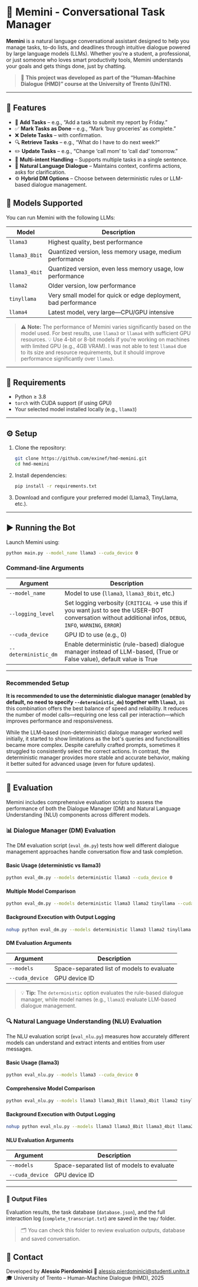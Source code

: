 # 🧠 Memini - Conversational Task Manager

**Memini** is a natural language conversational assistant designed to help you manage tasks, to-do lists, and deadlines through intuitive dialogue powered by large language models (LLMs). Whether you're a student, a professional, or just someone who loves smart productivity tools, Memini understands your goals and gets things done, just by chatting.

> 🏫 **This project was developed as part of the “Human-Machine Dialogue (HMD)” course at the University of Trento (UniTN).**

---

## 🚀 Features

* 📅 **Add Tasks** – e.g., “Add a task to submit my report by Friday.”
* ✅ **Mark Tasks as Done** – e.g., “Mark ‘buy groceries’ as complete.”
* ❌ **Delete Tasks** – with confirmation.
* 🔍 **Retrieve Tasks** – e.g., “What do I have to do next week?”
* ✏️ **Update Tasks** – e.g., “Change ‘call mom’ to ‘call dad’ tomorrow.”
* 🧠 **Multi-intent Handling** – Supports multiple tasks in a single sentence.
* 💬 **Natural Language Dialogue** – Maintains context, confirms actions, asks for clarification.
* ⚙️ **Hybrid DM Options** – Choose between deterministic rules or LLM-based dialogue management.


## 🧪 Models Supported

You can run Memini with the following LLMs:

| Model         | Description                                     |
| ------------- | ----------------------------------------------- |
| `llama3`      | Highest quality, best performance               |
| `llama3_8bit` | Quantized version, less memory usage, medium performance            |
| `llama3_4bit` | Quantized version, even less memory usage, low performance |
| `llama2`      | Older version, low performance     |
| `tinyllama`   | Very small model for quick or edge deployment, bad performance   |
| `llama4`      | Latest model, very large—CPU/GPU intensive        |

> ⚠️ **Note:** The performance of Memini varies significantly based on the model used. For best results, use `llama3` or `llama4` with sufficient GPU resources.
> 💡 Use 4-bit or 8-bit models if you're working on machines with limited GPU (e.g., 4GB VRAM).
> I was not able to test `llama4` due to its size and resource requirements, but it should improve performance significantly over `llama3`.

---

## 🧰 Requirements

* Python ≥ 3.8
* `torch` with CUDA support (if using GPU)
* Your selected model installed locally (e.g., `llama3`)

---

## ⚙️ Setup

1. Clone the repository:

   ```bash
   git clone https://github.com/exinef/hmd-memini.git
   cd hmd-memini
   ```

2. Install dependencies:

   ```bash
   pip install -r requirements.txt
   ```

3. Download and configure your preferred model (Llama3, TinyLlama, etc.).

---

## ▶️ Running the Bot

Launch Memini using:

```bash
python main.py --model_name llama3 --cuda_device 0
```

### Command-line Arguments

| Argument             | Description                                                             |
| -------------------- | ----------------------------------------------------------------------- |
| `--model_name`       | Model to use (`llama3`, `llama3_8bit`, etc.)                            |
| `--logging_level`    | Set logging verbosity (`CRITICAL` -> use this if you want just to see the USER-BOT conversation without additional infos, `DEBUG`, `INFO`, `WARNING`, `ERROR`)             |
| `--cuda_device`      | GPU ID to use (e.g., 0) |
| `--deterministic_dm` | Enable deterministic (rule-based) dialogue manager instead of LLM-based, (True or False value), default value is True |

---

### Recommended Setup

**It is recommended to use the deterministic dialogue manager (enabled by default, no need to specify `--deterministic_dm`) together with `llama3`,** as this combination offers the best balance of speed and reliability. It reduces the number of model calls—requiring one less call per interaction—which improves performance and responsiveness.

While the LLM-based (non-deterministic) dialogue manager worked well initially, it started to show limitations as the bot's queries and functionalities became more complex. Despite carefully crafted prompts, sometimes it struggled to consistently select the correct actions. In contrast, the deterministic manager provides more stable and accurate behavior, making it better suited for advanced usage (even for future updates).

---

## 🧪 Evaluation

Memini includes comprehensive evaluation scripts to assess the performance of both the Dialogue Manager (DM) and Natural Language Understanding (NLU) components across different models.

### 📊 Dialogue Manager (DM) Evaluation

The DM evaluation script (`eval_dm.py`) tests how well different dialogue management approaches handle conversation flow and task completion.

#### Basic Usage (deterministic vs llama3) 

```bash
python eval_dm.py --models deterministic llama3 --cuda_device 0
```

#### Multiple Model Comparison

```bash
python eval_dm.py --models deterministic llama3 llama2 tinyllama --cuda_device 0
```

#### Background Execution with Output Logging

```bash
nohup python eval_dm.py --models deterministic llama3 llama2 tinyllama --cuda_device 0 > eval_dm_output.out 2>&1 &
```

#### DM Evaluation Arguments

| Argument      | Description                                           |
| ------------- | ----------------------------------------------------- |
| `--models`    | Space-separated list of models to evaluate           |
| `--cuda_device` | GPU device ID |

> 💡 **Tip:** The `deterministic` option evaluates the rule-based dialogue manager, while model names (e.g., `llama3`) evaluate LLM-based dialogue management.

### 🔍 Natural Language Understanding (NLU) Evaluation

The NLU evaluation script (`eval_nlu.py`) measures how accurately different models can understand and extract intents and entities from user messages.

#### Basic Usage (llama3)

```bash
python eval_nlu.py --models llama3 --cuda_device 0
```

#### Comprehensive Model Comparison

```bash
python eval_nlu.py --models llama3 llama3_8bit llama3_4bit llama2 tinyllama --cuda_device 0
```

#### Background Execution with Output Logging

```bash
nohup python eval_nlu.py --models llama3 llama3_8bit llama3_4bit llama2 tinyllama --cuda_device 0 > eval_nlu.out 2>&1 &
```

#### NLU Evaluation Arguments

| Argument          | Description                                         |
| ----------------- | --------------------------------------------------- |
| `--models`        | Space-separated list of models to evaluate         |
| `--cuda_device`   | GPU device ID |

---

### 📁 Output Files

Evaluation results, the task database (`database.json`), and the full interaction log (`complete_transcript.txt`) are saved in the `tmp/` folder.

> 🗂️ You can check this folder to review evaluation outputs, database and saved conversation.


## 📩 Contact

Developed by **Alessio Pierdominici**
📧 [alessio.pierdominici@studenti.unitn.it](mailto:alessio.pierdominici@studenti.unitn.it)
🎓 University of Trento – Human-Machine Dialogue (HMD), 2025